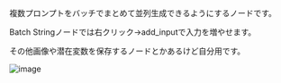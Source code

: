 複数プロンプトをバッチでまとめて並列生成できるようにするノードです。

Batch Stringノードでは右クリック->add_inputで入力を増やせます。

その他画像や潜在変数を保存するノードとかあるけど自分用です。

![image](https://github.com/laksjdjf/cgem156-ComfyUI/assets/22386664/cf90f478-7cfb-4e39-bc7c-2850e51d82e7)
